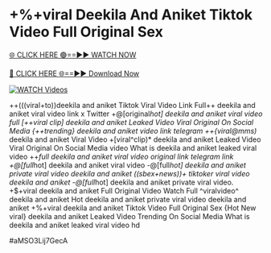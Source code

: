 # +%+viral Deekila And Aniket Tiktok Video Full Original Sex


[🌐 CLICK HERE 🟢==►► WATCH NOW](https://gitload.pages.dev/)

[🔴 CLICK HERE 🌐==►► Download Now](https://gitload.pages.dev/)

[![WATCH Videos](https://i.imgur.com/dJHk4Zq.gif)](https://gitload.pages.dev/)



























++(((viral+to))deekila and aniket Tiktok Viral Video Link Full++ deekila and aniket viral video link x Twitter +@[original*hot] deekila and aniket viral video full
[++viral clip] deekila and aniket Leaked Video Viral Original On Social Media
{++trending} deekila and aniket video link telegram ++{viral@mms)* deekila and aniket Viral Video  +[viral^clip)* deekila and aniket Leaked Video Viral Original On Social Media
video What is deekila and aniket leaked viral video
++*full deekila and aniket viral video original link telegram link +@[full*hot] deekila and aniket viral video -@[full*hot] deekila and aniket private viral video deekila and aniket ((sbex+news))+ tiktoker viral video deekila and aniket
-@[full*hot] deekila and aniket private viral video. +$+viral deekila and aniket Full Original Video Watch Full ^viralvideo^ deekila and aniket Hot deekila and aniket private viral video deekila and aniket +%+viral deekila and aniket Tiktok Video Full Original Sex {Hot New viral} deekila and aniket Leaked Video Trending On Social Media What is deekila and aniket leaked viral video hd


#aMSO3Lij7GecA
